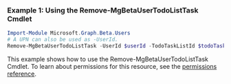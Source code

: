 ### Example 1: Using the Remove-MgBetaUserTodoListTask Cmdlet
```powershell
Import-Module Microsoft.Graph.Beta.Users
# A UPN can also be used as -UserId.
Remove-MgBetaUserTodoListTask -UserId $userId -TodoTaskListId $todoTaskListId -TodoTaskId $todoTaskId
```
This example shows how to use the Remove-MgBetaUserTodoListTask Cmdlet.
To learn about permissions for this resource, see the [permissions reference](/graph/permissions-reference).

